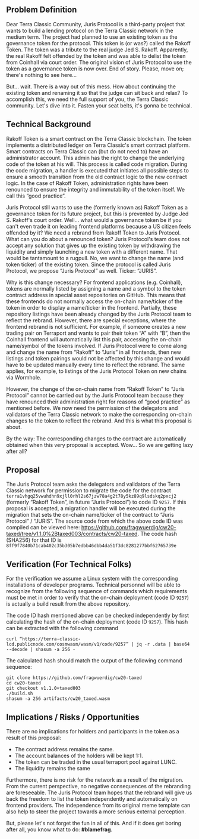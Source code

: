## Problem Definition

Dear Terra Classic Community, Juris Protocol is a third-party project that wants to build a lending protocol on the Terra Classic network in the medium term. The project had planned to use an existing token as the governance token for the protocol. This token is (or was?) called the Rakoff Token. The token was a tribute to the real judge Jed S. Rakoff. Apparently, the real Rakoff felt offended by the token and was able to delist the token from Coinhall via court order. The original vision of Juris Protocol to use the token as a governance token is now over. End of story. Please, move on; there's nothing to see here...

But... wait. There is a way out of this mess. How about continuing the existing token and renaming it so that the judge can sit back and relax? To accomplish this, we need the full support of you, the Terra Classic community. Let's dive into it. Fasten your seat belts, it's gonna be technical.

## Technical Background

Rakoff Token is a smart contract on the Terra Classic blockchain. The token implements a distributed ledger on Terra Classic's smart contract platform. Smart contracts on Terra Classic can (but do not need to) have an administrator account. This admin has the right to change the underlying code of the token at his will. This process is called code migration. During the code migration, a handler is executed that initiates all possible steps to ensure a smooth transition from the old contract logic to the new contract logic. In the case of Rakoff Token, administration rights have been renounced to ensure the integrity and immutability of the token itself. We call this “good practice”.

Juris Protocol still wants to use the (formerly known as) Rakoff Token as a governance token for its future project, but this is prevented by Judge Jed S. Rakoff's court order. Well... what would a governance token be if you can't even trade it on leading frontend platforms because a US citizen feels offended by it? We need a rebrand from Rakoff Token to Juris Protocol. What can you do about a renounced token? Juris Protocol's team does not accept any solution that gives up the existing token by withdrawing the liquidity and simply launching a new token with a different name. That would be tantamount to a rugpull. No, we want to change the name (and token ticker) of the existing token. Since the protocol is called Juris Protocol, we propose “Juris Protocol” as well. Ticker: “JURIS”.

Why is this change necessary? For frontend applications (e.g. Coinhall), tokens are normally listed by assigning a name and a symbol to the token contract address in special asset repositories on GitHub. This means that these frontends do not normally access the on-chain name/ticker of the token in order to display a name/ticker in the frontend. Partially, these repository listings have been already changed by the Juris Protocol team to reflect the rebrand. However, there are special exceptions, where the frontend rebrand is not sufficient. For example, if someone creates a new trading pair on Terraport and wants to pair their token “A” with “B”, then the Coinhall frontend will automatically list this pair, accessing the on-chain name/symbol of the tokens involved. If Juris Protocol were to come along and change the name from “Rakoff” to “Juris” in all frontends, then new listings and token pairings would not be affected by this change and would have to be updated manually every time to reflect the rebrand. The same applies, for example, to listings of the Juris Protocol Token on new chains via Wormhole.

However, the change of the on-chain name from “Rakoff Token” to “Juris Protocol” cannot be carried out by the Juris Protocol team because they have renounced their administration right for reasons of “good practice” as mentioned before. We now need the permission of the delegators and validators of the Terra Classic network to make the corresponding on-chain changes to the token to reflect the rebrand. And this is what this proposal is about.

By the way: The corresponding changes to the contract are automatically obtained when this very proposal is accepted. Wow... So we are getting lazy after all?

## Proposal

The Juris Protocol team asks the delegators and validators of the Terra Classic network for permission to migrate the code for the contract `terra1vhgq25vwuhdhn9xjll0rhl2s67jzw78a4g2t78y5kz89q9lsdskq2pxcj2` (formerly “Rakoff Token”, in future “Juris Protocol”) to code ID `9257`. If this proposal is accepted, a migration handler will be executed during the migration that sets the on-chain name/ticker of the contract to “Juris Protocol” / “JURIS”. The source code from which the above code ID was compiled can be viewed here: https://github.com/fragwuerdig/cw20-taxed/tree/v1.1.0%2Btaxed003/contracts/cw20-taxed. The code hash (SHA256) for that ID is `8ff9f7840b71cab402c35b305b7edbb46dbb4da51f3dc8281277bbf62765739e`

## Verification (For Technical Folks)

For the verification we assume a Linux system with the corresponding installations of developer programs. Technical personnel will be able to recognize from the following sequence of commands which requirements must be met in order to verify that the on-chain deployment (code ID `9257`) is actually a build result from the above repository.

The code ID hash mentioned above can be checked independently by first calculating the hash of the on-chain deployment (code ID `9257`). This hash can be extracted with the following command

```
curl “https://terra-classic-lcd.publicnode.com/cosmwasm/wasm/v1/code/9257” | jq -r .data | base64 --decode | shasum -a 256 -
```

The calculated hash should match the output of the following command sequence:

```
git clone https://github.com/fragwuerdig/cw20-taxed
cd cw20-taxed
git checkout v1.1.0+taxed003
./build.sh
shasum -a 256 artifacts/cw20_taxed.wasm
```

## Implications / Risks / Opportunities

There are no implications for holders and participants in the token as a result of this proposal:

- The contract address remains the same.
- The account balances of the holders will be kept 1:1.
- The token can be traded in the usual terraport pool against LUNC.
- The liquidity remains the same

Furthermore, there is no risk for the network as a result of the migration. From the current perspective, no negative consequences of the rebranding are foreseeable. The Juris Protocol team hopes that the rebrand will give us back the freedom to list the token independently and automatically on frontend providers. The independence from its original meme template can also help to steer the project towards a more serious external perception.

But, please let's not forget the fun in all of this. And if it does get boring after all, you know what to do: **#blamefrag**.
